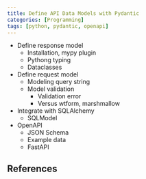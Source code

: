 ```yaml
---
title: Define API Data Models with Pydantic
categories: [Programming]
tags: [python, pydantic, openapi]
---
```


<!-- more -->

* Define response model
    * Installation, mypy plugin
    * Pythong typing
    * Dataclasses
* Define request model
    * Modeling query string
    * Model validation
        * Validation error
        * Versus wtform, marshmallow
* Integrate with SQLAlchemy
    * SQLModel
* OpenAPI
    * JSON Schema
    * Example data
    * FastAPI

## References
